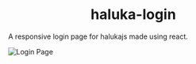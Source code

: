 <h1 align="center">haluka-login</h1>
A responsive login page for halukajs made using react.

![Login Page](https://i.imgur.com/vW08qKf.png)
